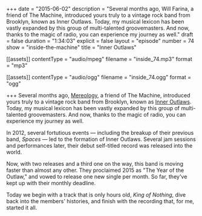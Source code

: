 +++
date = "2015-06-02"
description = "Several months ago, Will Farina, a friend of The Machine, introduced yours truly to a vintage rock band from Brooklyn, known as Inner Outlaws. Today, my musical lexicon has been vastly expanded by this group of multi-talented groovemasters. And now, thanks to the magic of radio, you can experience my journey as well."
draft = false
duration = "1:34:03"
explicit = false
layout = "episode"
number = 74
show = "inside-the-machine"
title = "Inner Outlaws"

[[assets]]
  contentType = "audio/mpeg"
  filename = "inside_74.mp3"
  format = "mp3"

[[assets]]
  contentType = "audio/ogg"
  filename = "inside_74.ogg"
  format = "ogg"

+++
Several months ago, [Mereology](https:///programs/inside-the-machine/43), a friend of The Machine, introduced yours truly to a vintage rock band from Brooklyn, known as [Inner Outlaws](http://inneroutlaws.com). Today, my musical lexicon has been vastly expanded by this group of multi-talented groovemasters. And now, thanks to the magic of radio, you can experience my journey as well.

In 2012, several fortutious events &mdash; including the breakup of their previous band, *Spaces* &mdash; led to the formation of Inner Outlaws. Several jam sessions and performances later, their debut self-titled record was released into the world.

Now, with two releases and a third one on the way, this band is moving faster than almost any other. They proclaimed 2015 as "The Year of the Outlaw," and vowed to release one new single per month. So far, they've kept up with their monthly deadline.

Today we begin with a track that is only hours old, *King of Nothing*, dive back into the members' histories, and finish with the recording that, for me, started it all.